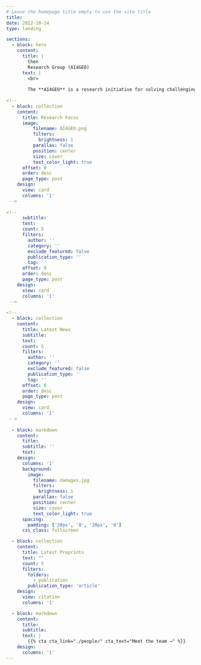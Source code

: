```yaml
---
# Leave the homepage title empty to use the site title
title:
date: 2022-10-24
type: landing

sections:
  - block: hero
    content:
      title: |
        Chen
        Research Group (AI4GEO)
      text: |
        <br>
        
        The **AI4GEO** is a research initiative for solving challenging geoscience problems using AI-backed data analysis, including but not limited to earthquake monitoring, seismic interpretation, enhanced seismic imaging, physics-driven geological modeling, multi-source data fusion, digital rock physics, and reservoir characterization. AI4GEO's ultimate goal is to develop cutting-edge techniques and unprecedented solutions for revolutionizing next-generation geoscientific research and problem-solving via big data analysis and AI. 
  
<!-- 
  - block: collection
    content:
      title: Research Focus
      image: 
          filename: AI4GEO.png
          filters:
            brightness: 1
          parallax: false
          position: center
          size: cover
          text_color_light: true
      offset: 0
      order: desc
      page_type: post
    design:
      view: card
      columns: '1'
 -->
      
<!-- 
      subtitle:
      text:
      count: 5
      filters:
        author: ''
        category: ''
        exclude_featured: false
        publication_type: ''
        tag: ''
      offset: 0
      order: desc
      page_type: post
    design:
      view: card
      columns: '1'
 -->
      
<!-- 
  - block: collection
    content:
      title: Latest News
      subtitle:
      text:
      count: 5
      filters:
        author: ''
        category: ''
        exclude_featured: false
        publication_type: ''
        tag: ''
      offset: 0
      order: desc
      page_type: post
    design:
      view: card
      columns: '1'
 -->
  
  - block: markdown
    content:
      title:
      subtitle: ''
      text:
    design:
      columns: '1'
      background:
        image: 
          filename: damages.jpg
          filters:
            brightness: 1
          parallax: false
          position: center
          size: cover
          text_color_light: true
      spacing:
        padding: ['20px', '0', '20px', '0']
      css_class: fullscreen

  - block: collection
    content:
      title: Latest Preprints
      text: ""
      count: 5
      filters:
        folders:
          - publication
        publication_type: 'article'
    design:
      view: citation
      columns: '1'

  - block: markdown
    content:
      title:
      subtitle:
      text: |
        {{% cta cta_link="./people/" cta_text="Meet the team →" %}}
    design:
      columns: '1'
---
```

